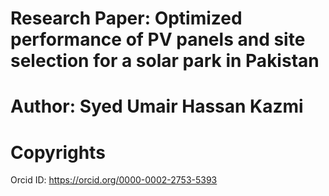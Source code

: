 # Research Paper: Optimized performance of PV panels and site selection for a solar park in Pakistan
# Author: Syed Umair Hassan Kazmi
# Copyrights
Orcid ID: https://orcid.org/0000-0002-2753-5393
